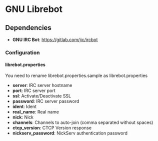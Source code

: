 # GNU Librebot

## Dependencies
* **GNU IRC Bot**: https://gitlab.com/jic/ircbot

### Configuration
#### librebot.properties
You need to rename librebot.properties.sample as librebot.properties

* **server**: IRC server hostname
* **port**: IRC server port
* **ssl**: Activate/Deactivate SSL
* **password**: IRC server password
* **ident**: Ident
* **real_name**: Real name
* **nick**: Nick
* **channels**: Channels to auto-join (comma separated without spaces)
* **ctcp_version**: CTCP Version response
* **nickserv_password**: NickServ authentication password
